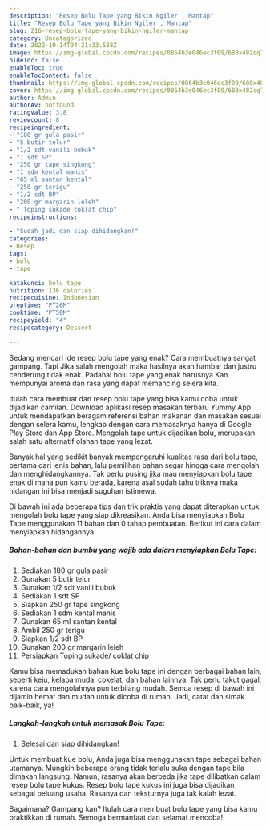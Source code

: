 ```yaml
---
description: "Resep Bolu Tape yang Bikin Ngiler , Mantap"
title: "Resep Bolu Tape yang Bikin Ngiler , Mantap"
slug: 216-resep-bolu-tape-yang-bikin-ngiler-mantap
category: Uncategorized
date: 2022-10-14T04:21:33.588Z
image: https://img-global.cpcdn.com/recipes/0864b3e046ec3f09/680x482cq70/bolu-tape-foto-resep-utama.jpg
hideToc: false
enableToc: true
enableTocContent: false
thumbnail: https://img-global.cpcdn.com/recipes/0864b3e046ec3f09/680x482cq70/bolu-tape-foto-resep-utama.jpg
cover: https://img-global.cpcdn.com/recipes/0864b3e046ec3f09/680x482cq70/bolu-tape-foto-resep-utama.jpg
author: Admin
authorAv: notfound
ratingvalue: 3.8
reviewcount: 8
recipeingredient:
- "180 gr gula pasir"
- "5 butir telur"
- "1/2 sdt vanili bubuk"
- "1 sdt SP"
- "250 gr tape singkong"
- "1 sdm kental manis"
- "65 ml santan kental"
- "250 gr terigu"
- "1/2 sdt BP"
- "200 gr margarin leleh"
- " Toping sukade coklat chip"
recipeinstructions:

- "Sudah jadi dan siap dihidangkan!"
categories:
- Resep
tags:
- bolu
- tape

katakunci: bolu tape 
nutrition: 136 calories
recipecuisine: Indonesian
preptime: "PT26M"
cooktime: "PT50M"
recipeyield: "4"
recipecategory: Dessert

---
```



Sedang mencari ide resep bolu tape yang enak? Cara membuatnya sangat gampang. Tapi Jika salah mengolah maka hasilnya akan hambar dan justru cenderung tidak enak. Padahal bolu tape yang enak harusnya Kan mempunyai aroma dan rasa yang dapat memancing selera kita.


Itulah cara membuat dan resep bolu tape yang bisa kamu coba untuk dijadikan camilan. Download aplikasi resep masakan terbaru Yummy App untuk mendapatkan beragam referensi bahan makanan dan masakan sesuai dengan selera kamu, lengkap dengan cara memasaknya hanya di Google Play Store dan App Store. Mengolah tape untuk dijadikan bolu, merupakan salah satu alternatif olahan tape yang lezat.

Banyak hal yang sedikit banyak mempengaruhi kualitas rasa dari bolu tape, pertama dari jenis bahan, lalu pemilihan bahan segar hingga cara mengolah dan menghidangkannya. Tak perlu pusing jika mau menyiapkan bolu tape enak di mana pun kamu berada, karena asal sudah tahu triknya maka hidangan ini bisa menjadi suguhan istimewa.


Di bawah ini ada beberapa tips dan trik praktis yang dapat diterapkan untuk mengolah bolu tape yang siap dikreasikan. Anda bisa menyiapkan Bolu Tape menggunakan 11 bahan dan 0 tahap pembuatan. Berikut ini cara dalam menyiapkan hidangannya.

<!--inarticleads1-->

##### Bahan-bahan dan bumbu yang wajib ada dalam menyiapkan Bolu Tape:

1. Sediakan 180 gr gula pasir
1. Gunakan 5 butir telur
1. Gunakan 1/2 sdt vanili bubuk
1. Sediakan 1 sdt SP
1. Siapkan 250 gr tape singkong
1. Sediakan 1 sdm kental manis
1. Gunakan 65 ml santan kental
1. Ambil 250 gr terigu
1. Siapkan 1/2 sdt BP
1. Gunakan 200 gr margarin leleh
1. Persiapkan  Toping sukade/ coklat chip


Kamu bisa memadukan bahan kue bolu tape ini dengan berbagai bahan lain, seperti keju, kelapa muda, cokelat, dan bahan lainnya. Tak perlu takut gagal, karena cara mengolahnya pun terbilang mudah. Semua resep di bawah ini dijamin hemat dan mudah untuk dicoba di rumah. Jadi, catat dan simak baik-baik, ya! 

<!--inarticleads2-->

##### Langkah-langkah untuk memasak Bolu Tape:


1. Selesai dan siap dihidangkan!

Untuk membuat kue bolu, Anda juga bisa menggunakan tape sebagai bahan utamanya. Mungkin beberapa orang tidak terlalu suka dengan tape bila dimakan langsung. Namun, rasanya akan berbeda jika tape dilibatkan dalam resep bolu tape kukus. Resep bolu tape kukus ini juga bisa dijadikan sebagai peluang usaha. Rasanya dan teksturnya juga tak kalah lezat. 

Bagaimana? Gampang kan? Itulah cara membuat bolu tape yang bisa kamu praktikkan di rumah. Semoga bermanfaat dan selamat mencoba!
